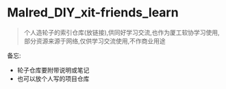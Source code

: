 # Malred_DIY_xit-friends_learn

> 个人造轮子的索引仓库(放链接),供同好学习交流,也作为厦工软协学习使用,部分资源来源于网络,仅供学习交流使用,不作商业用途  
   
备忘: 
 - 轮子仓库要附带说明或笔记
 - 也可以放个人写的项目仓库
